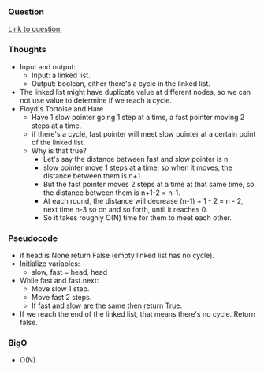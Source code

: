 ### Question
[Link to question.](https://leetcode.com/problems/linked-list-cycle/description/)

### Thoughts
- Input and output:
    - Input: a linked list.
    - Output: boolean, either there's a cycle in the linked list.
- The linked list might have duplicate value at different nodes, so we can not use value to determine if we reach a cycle.
- Floyd's Tortoise and Hare
    - Have 1 slow pointer going 1 step at a time, a fast pointer moving 2 steps at a time.
    - if there's a cycle, fast pointer will meet slow pointer at a certain point of the linked list.
    - Why is that true?
        - Let's say the distance between fast and slow pointer is n.
        - slow pointer move 1 steps at a time, so when it moves, the distance between them is n+1.
        - But the fast pointer moves 2 steps at a time at that same time, so the distance between them is n+1-2 = n-1.
        - At each round, the distance will decrease (n-1) + 1 - 2 = n - 2, next time n-3 so on and so forth, until it reaches 0.
        - So it takes roughly O(N) time for them to meet each other.

### Pseudocode
- if head is None return False (empty linked list has no cycle).
- Initialize variables:
    - slow, fast = head, head
- While fast and fast.next:
    - Move slow 1 step.
    - Move fast 2 steps.
    - If fast and slow are the same then return True.
- If we reach the end of the linked list, that means there's no cycle. Return false.

### BigO
- O(N).
